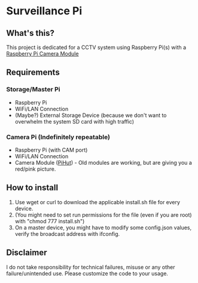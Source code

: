 # Surveillance Pi
## What's this?
This project is dedicated for a CCTV system using Raspberry Pi(s) with a [Raspberry Pi Camera Module](https://thepihut.com/products/raspberry-pi-camera-module-3)
## Requirements
### Storage/Master Pi
- Raspberry Pi
- WiFi/LAN Connection
- (Maybe?) External Storage Device (because we don't want to overwhelm the system SD card with high traffic)
### Camera Pi (Indefinitely repeatable)
- Raspberry Pi (with CAM port)
- WiFi/LAN Connection
- Camera Module ([PiHut](https://thepihut.com/products/raspberry-pi-camera-module-3)) - Old modules are working, but are giving you a red/pink picture.
## How to install
1. Use wget or curl to download the applicable install.sh file for every device.
2. (You might need to set run permissions for the file (even if you are root) with "chmod 777 install.sh")
3. On a master device, you might have to modify some config.json values, verify the broadcast address with ifconfig.
## Disclaimer
I do not take responsibility for technical failures, misuse or any other failure/unintended use. Please customize the code to your usage.
